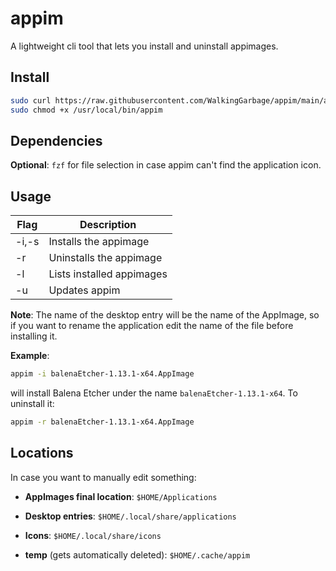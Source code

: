 # appim

A lightweight cli tool that lets you install and uninstall appimages.

## Install

```bash
sudo curl https://raw.githubusercontent.com/WalkingGarbage/appim/main/appim.sh > /usr/local/bin/appim
sudo chmod +x /usr/local/bin/appim 
```

## Dependencies

**Optional**: `fzf` for file selection in case appim can't find the application icon.

## Usage

| Flag  | Description               |
| ----- | ------------------------- |
| -i,-s | Installs the appimage     |
| -r    | Uninstalls the appimage   |
| -l    | Lists installed appimages |
| -u    | Updates appim             |

**Note**: The name of the desktop entry will be the name of the AppImage, so if you want to rename the application edit the name of the file before installing it.

**Example**:

```bash
appim -i balenaEtcher-1.13.1-x64.AppImage
```

will install Balena Etcher under the name `balenaEtcher-1.13.1-x64`. To uninstall it:

```bash
appim -r balenaEtcher-1.13.1-x64.AppImage
```

## Locations

In case you want to manually edit something:

- **AppImages final location**: `$HOME/Applications`

- **Desktop entries**: `$HOME/.local/share/applications`

- **Icons**: `$HOME/.local/share/icons`

- **temp** (gets automatically deleted): `$HOME/.cache/appim`
